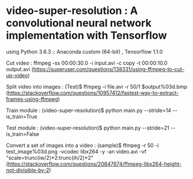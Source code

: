 video-super-resolution : A convolutional neural network implementation with Tensorflow
====================

using Python 3.6.3 :: Anaconda custom (64-bit) , Tensorflow 1.1.0

Cut video : ffmpeg -ss 00:00:30.0 -i input.avi -c copy -t 00:00:10.0 output.avi (https://superuser.com/questions/138331/using-ffmpeg-to-cut-up-video)

Split video into images : (Test)$ ffmpeg -i file.avi -r 50/1 $output%03d.bmp (https://stackoverflow.com/questions/10957412/fastest-way-to-extract-frames-using-ffmpeg)

Train module : (video-super-resolution)$ python main.py --stride=14 --is_train=True

Test module : (video-super-resolution)$ python main.py --stride=21 --is_train=False

Convert a set of images into a video : (sample)$ ffmpeg -r 50 -i test_image%03d.png -vcodec libx264 -y -an video.avi -vf "scale=trunc(iw/2)*2:trunc(ih/2)*2" (https://stackoverflow.com/questions/20847674/ffmpeg-libx264-height-not-divisible-by-2)